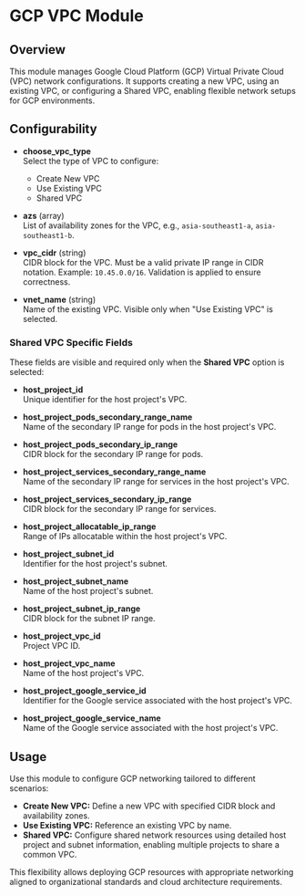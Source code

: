 # GCP VPC Module

## Overview

This module manages Google Cloud Platform (GCP) Virtual Private Cloud (VPC) network configurations. It supports creating a new VPC, using an existing VPC, or configuring a Shared VPC, enabling flexible network setups for GCP environments.

## Configurability

- **choose_vpc_type**  
  Select the type of VPC to configure:  
  - Create New VPC
  - Use Existing VPC  
  - Shared VPC  

- **azs** (array)  
  List of availability zones for the VPC, e.g., `asia-southeast1-a`, `asia-southeast1-b`.

- **vpc_cidr** (string)  
  CIDR block for the VPC. Must be a valid private IP range in CIDR notation. Example: `10.45.0.0/16`. Validation is applied to ensure correctness.

- **vnet_name** (string)  
  Name of the existing VPC. Visible only when "Use Existing VPC" is selected.

### Shared VPC Specific Fields

These fields are visible and required only when the **Shared VPC** option is selected:

- **host_project_id**  
  Unique identifier for the host project's VPC.

- **host_project_pods_secondary_range_name**  
  Name of the secondary IP range for pods in the host project's VPC.

- **host_project_pods_secondary_ip_range**  
  CIDR block for the secondary IP range for pods.

- **host_project_services_secondary_range_name**  
  Name of the secondary IP range for services in the host project's VPC.

- **host_project_services_secondary_ip_range**  
  CIDR block for the secondary IP range for services.

- **host_project_allocatable_ip_range**  
  Range of IPs allocatable within the host project's VPC.

- **host_project_subnet_id**  
  Identifier for the host project's subnet.

- **host_project_subnet_name**  
  Name of the host project's subnet.

- **host_project_subnet_ip_range**  
  CIDR block for the subnet IP range.

- **host_project_vpc_id**  
  Project VPC ID.

- **host_project_vpc_name**  
  Name of the host project's VPC.

- **host_project_google_service_id**  
  Identifier for the Google service associated with the host project's VPC.

- **host_project_google_service_name**  
  Name of the Google service associated with the host project's VPC.

## Usage

Use this module to configure GCP networking tailored to different scenarios:

- **Create New VPC:** Define a new VPC with specified CIDR block and availability zones.
- **Use Existing VPC:** Reference an existing VPC by name.
- **Shared VPC:** Configure shared network resources using detailed host project and subnet information, enabling multiple projects to share a common VPC.

This flexibility allows deploying GCP resources with appropriate networking aligned to organizational standards and cloud architecture requirements.
